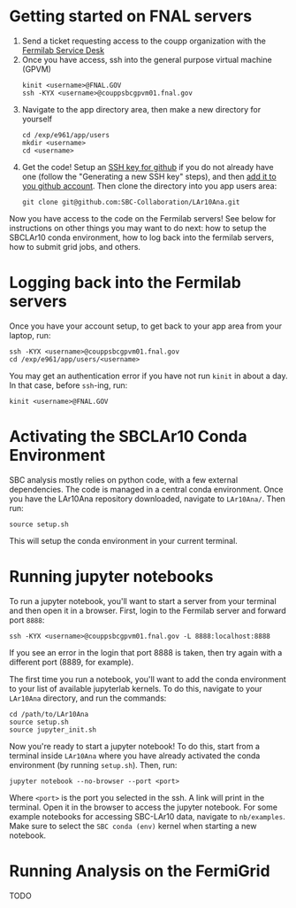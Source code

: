 # Getting started on FNAL servers

1. Send a ticket requesting access to the coupp organization with the [Fermilab Service Desk](https://fermi.servicenowservices.com/wp)
2. Once you have access, ssh into the general purpose virtual machine (GPVM)
   ```
   kinit <username>@FNAL.GOV
   ssh -KYX <username>@couppsbcgpvm01.fnal.gov
   ```
3. Navigate to the app directory area, then make a new directory for yourself
   ```
   cd /exp/e961/app/users
   mkdir <username>
   cd <username>
   ```
4. Get the code! Setup an [SSH key for github](https://docs.github.com/en/authentication/connecting-to-github-with-ssh/generating-a-new-ssh-key-and-adding-it-to-the-ssh-agent)
   if you do not already have one (follow the "Generating a new SSH key" steps), and then [add it to you github account](https://docs.github.com/en/authentication/connecting-to-github-with-ssh/adding-a-new-ssh-key-to-your-github-account).
   Then clone the directory into you app users area:
   ```
   git clone git@github.com:SBC-Collaboration/LAr10Ana.git
   ```
Now you have access to the code on the Fermilab servers! See below for instructions on other things you may want to do next: 
how to setup the SBCLAr10 conda environment, how to log back into the fermilab servers, how to submit grid jobs, and others.

# Logging back into the Fermilab servers
Once you have your account setup, to get back to your app area from your laptop, run:
```
ssh -KYX <username>@couppsbcgpvm01.fnal.gov
cd /exp/e961/app/users/<username>
```
You may get an authentication error if you have not run `kinit` in about a day. In that case, before `ssh`-ing, run:
```
kinit <username>@FNAL.GOV
```

# Activating the SBCLAr10 Conda Environment

SBC analysis mostly relies on python code, with a few external dependencies. The code is managed in a central conda environment. 
Once you have the LAr10Ana repository downloaded, navigate to `LAr10Ana/`. Then run:
```
source setup.sh
```
This will setup the conda environment in your current terminal.

# Running jupyter notebooks

To run a jupyter notebook, you'll want to start a server from your terminal and then open it in a browser. First, login to the Fermilab server and forward port `8888`:
```
ssh -KYX <username>@couppsbcgpvm01.fnal.gov -L 8888:localhost:8888
```
If you see an error in the login that port 8888 is taken, then try again with a different port (8889, for example).

The first time you run a notebook, you'll want to add the conda environment to your list of available jupyterlab kernels. To do this, navigate to your `LAr10Ana` directory, and run the commands:
```
cd /path/to/LAr10Ana
source setup.sh
source jupyter_init.sh
```

Now you're ready to start a jupyter notebook! To do this, start from a terminal inside `LAr10Ana` where you have already activated the conda environment (by running `setup.sh`). Then, run:
```
jupyter notebook --no-browser --port <port>
```

Where `<port>` is the port you selected in the ssh. A link will print in the terminal. Open it in the browser to access the jupyter notebook. For some example notebooks for 
accessing SBC-LAr10 data, navigate to `nb/examples`. Make sure to select the `SBC conda (env)` kernel when starting a new notebook.

# Running Analysis on the FermiGrid

TODO
